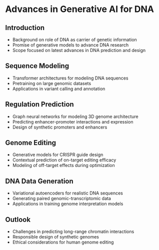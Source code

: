 # Advances in Generative AI for DNA

## Introduction

- Background on role of DNA as carrier of genetic information  
- Promise of generative models to advance DNA research
- Scope focused on latest advances in DNA prediction and design

## Sequence Modeling

- Transformer architectures for modeling DNA sequences
- Pretraining on large genomic datasets
- Applications in variant calling and annotation

## Regulation Prediction

- Graph neural networks for modeling 3D genome architecture
- Predicting enhancer-promoter interactions and expression
- Design of synthetic promoters and enhancers

## Genome Editing

- Generative models for CRISPR guide design
- Contextual prediction of on-target editing efficacy  
- Modeling of off-target effects during optimization

## DNA Data Generation

- Variational autoencoders for realistic DNA sequences
- Generating paired genomic-transcriptomic data
- Applications in training genome interpretation models

## Outlook  

- Challenges in predicting long-range chromatin interactions
- Responsible design of synthetic genomes
- Ethical considerations for human genome editing
